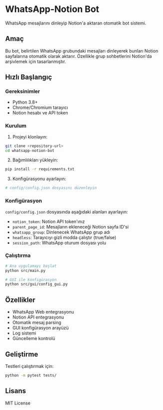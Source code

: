 # WhatsApp-Notion Bot

WhatsApp mesajlarını dinleyip Notion'a aktaran otomatik bot sistemi.

## Amaç

Bu bot, belirtilen WhatsApp grubundaki mesajları dinleyerek bunları Notion sayfalarına otomatik olarak aktarır. Özellikle grup sohbetlerini Notion'da arşivlemek için tasarlanmıştır.

## Hızlı Başlangıç

### Gereksinimler

- Python 3.8+
- Chrome/Chromium tarayıcı
- Notion hesabı ve API token

### Kurulum

1. Projeyi klonlayın:
```bash
git clone <repository-url>
cd whatsapp-notion-bot
```

2. Bağımlılıkları yükleyin:
```bash
pip install -r requirements.txt
```

3. Konfigürasyonu ayarlayın:
```bash
# config/config.json dosyasını düzenleyin
```

### Konfigürasyon

`config/config.json` dosyasında aşağıdaki alanları ayarlayın:

- `notion_token`: Notion API token'ınız
- `parent_page_id`: Mesajların ekleneceği Notion sayfa ID'si
- `whatsapp_group`: Dinlenecek WhatsApp grup adı
- `headless`: Tarayıcıyı gizli modda çalıştır (true/false)
- `session_path`: WhatsApp oturum dosyası yolu

### Çalıştırma

```bash
# Ana uygulamayı başlat
python src/main.py

# GUI ile konfigürasyon
python src/gui/config_gui.py
```

## Özellikler

- WhatsApp Web entegrasyonu
- Notion API entegrasyonu
- Otomatik mesaj parsing
- GUI konfigürasyon arayüzü
- Log sistemi
- Güncelleme kontrolü

## Geliştirme

Testleri çalıştırmak için:
```bash
python -m pytest tests/
```

## Lisans

MIT License

